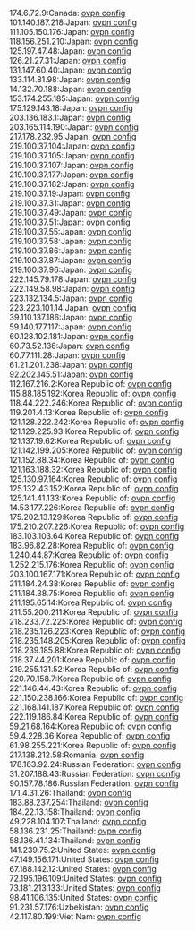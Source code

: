174.6.72.9:Canada: [ovpn config](vpn/174_6_72_9.ovpn)  
101.140.187.218:Japan: [ovpn config](vpn/101_140_187_218.ovpn)  
111.105.150.176:Japan: [ovpn config](vpn/111_105_150_176.ovpn)  
118.156.251.210:Japan: [ovpn config](vpn/118_156_251_210.ovpn)  
125.197.47.48:Japan: [ovpn config](vpn/125_197_47_48.ovpn)  
126.21.27.31:Japan: [ovpn config](vpn/126_21_27_31.ovpn)  
131.147.60.40:Japan: [ovpn config](vpn/131_147_60_40.ovpn)  
133.114.81.98:Japan: [ovpn config](vpn/133_114_81_98.ovpn)  
14.132.70.188:Japan: [ovpn config](vpn/14_132_70_188.ovpn)  
153.174.255.185:Japan: [ovpn config](vpn/153_174_255_185.ovpn)  
175.129.143.18:Japan: [ovpn config](vpn/175_129_143_18.ovpn)  
203.136.183.1:Japan: [ovpn config](vpn/203_136_183_1.ovpn)  
203.165.114.190:Japan: [ovpn config](vpn/203_165_114_190.ovpn)  
217.178.232.95:Japan: [ovpn config](vpn/217_178_232_95.ovpn)  
219.100.37.104:Japan: [ovpn config](vpn/219_100_37_104.ovpn)  
219.100.37.105:Japan: [ovpn config](vpn/219_100_37_105.ovpn)  
219.100.37.107:Japan: [ovpn config](vpn/219_100_37_107.ovpn)  
219.100.37.177:Japan: [ovpn config](vpn/219_100_37_177.ovpn)  
219.100.37.182:Japan: [ovpn config](vpn/219_100_37_182.ovpn)  
219.100.37.19:Japan: [ovpn config](vpn/219_100_37_19.ovpn)  
219.100.37.31:Japan: [ovpn config](vpn/219_100_37_31.ovpn)  
219.100.37.49:Japan: [ovpn config](vpn/219_100_37_49.ovpn)  
219.100.37.51:Japan: [ovpn config](vpn/219_100_37_51.ovpn)  
219.100.37.55:Japan: [ovpn config](vpn/219_100_37_55.ovpn)  
219.100.37.58:Japan: [ovpn config](vpn/219_100_37_58.ovpn)  
219.100.37.86:Japan: [ovpn config](vpn/219_100_37_86.ovpn)  
219.100.37.87:Japan: [ovpn config](vpn/219_100_37_87.ovpn)  
219.100.37.96:Japan: [ovpn config](vpn/219_100_37_96.ovpn)  
222.145.79.178:Japan: [ovpn config](vpn/222_145_79_178.ovpn)  
222.149.58.98:Japan: [ovpn config](vpn/222_149_58_98.ovpn)  
223.132.134.5:Japan: [ovpn config](vpn/223_132_134_5.ovpn)  
223.223.101.14:Japan: [ovpn config](vpn/223_223_101_14.ovpn)  
39.110.137.186:Japan: [ovpn config](vpn/39_110_137_186.ovpn)  
59.140.177.117:Japan: [ovpn config](vpn/59_140_177_117.ovpn)  
60.128.102.181:Japan: [ovpn config](vpn/60_128_102_181.ovpn)  
60.73.52.136:Japan: [ovpn config](vpn/60_73_52_136.ovpn)  
60.77.111.28:Japan: [ovpn config](vpn/60_77_111_28.ovpn)  
61.21.201.238:Japan: [ovpn config](vpn/61_21_201_238.ovpn)  
92.202.145.51:Japan: [ovpn config](vpn/92_202_145_51.ovpn)  
112.167.216.2:Korea Republic of: [ovpn config](vpn/112_167_216_2.ovpn)  
115.88.185.192:Korea Republic of: [ovpn config](vpn/115_88_185_192.ovpn)  
118.44.222.246:Korea Republic of: [ovpn config](vpn/118_44_222_246.ovpn)  
119.201.4.13:Korea Republic of: [ovpn config](vpn/119_201_4_13.ovpn)  
121.128.222.242:Korea Republic of: [ovpn config](vpn/121_128_222_242.ovpn)  
121.129.225.93:Korea Republic of: [ovpn config](vpn/121_129_225_93.ovpn)  
121.137.19.62:Korea Republic of: [ovpn config](vpn/121_137_19_62.ovpn)  
121.142.199.205:Korea Republic of: [ovpn config](vpn/121_142_199_205.ovpn)  
121.152.88.34:Korea Republic of: [ovpn config](vpn/121_152_88_34.ovpn)  
121.163.188.32:Korea Republic of: [ovpn config](vpn/121_163_188_32.ovpn)  
125.130.97.164:Korea Republic of: [ovpn config](vpn/125_130_97_164.ovpn)  
125.132.43.152:Korea Republic of: [ovpn config](vpn/125_132_43_152.ovpn)  
125.141.41.133:Korea Republic of: [ovpn config](vpn/125_141_41_133.ovpn)  
14.53.177.226:Korea Republic of: [ovpn config](vpn/14_53_177_226.ovpn)  
175.202.13.129:Korea Republic of: [ovpn config](vpn/175_202_13_129.ovpn)  
175.210.207.226:Korea Republic of: [ovpn config](vpn/175_210_207_226.ovpn)  
183.103.103.64:Korea Republic of: [ovpn config](vpn/183_103_103_64.ovpn)  
183.96.82.28:Korea Republic of: [ovpn config](vpn/183_96_82_28.ovpn)  
1.240.44.87:Korea Republic of: [ovpn config](vpn/1_240_44_87.ovpn)  
1.252.215.176:Korea Republic of: [ovpn config](vpn/1_252_215_176.ovpn)  
203.100.167.171:Korea Republic of: [ovpn config](vpn/203_100_167_171.ovpn)  
211.184.24.38:Korea Republic of: [ovpn config](vpn/211_184_24_38.ovpn)  
211.184.38.75:Korea Republic of: [ovpn config](vpn/211_184_38_75.ovpn)  
211.195.65.14:Korea Republic of: [ovpn config](vpn/211_195_65_14.ovpn)  
211.55.200.211:Korea Republic of: [ovpn config](vpn/211_55_200_211.ovpn)  
218.233.72.225:Korea Republic of: [ovpn config](vpn/218_233_72_225.ovpn)  
218.235.126.223:Korea Republic of: [ovpn config](vpn/218_235_126_223.ovpn)  
218.235.148.205:Korea Republic of: [ovpn config](vpn/218_235_148_205.ovpn)  
218.239.185.88:Korea Republic of: [ovpn config](vpn/218_239_185_88.ovpn)  
218.37.44.201:Korea Republic of: [ovpn config](vpn/218_37_44_201.ovpn)  
219.255.131.52:Korea Republic of: [ovpn config](vpn/219_255_131_52.ovpn)  
220.70.158.7:Korea Republic of: [ovpn config](vpn/220_70_158_7.ovpn)  
221.146.44.43:Korea Republic of: [ovpn config](vpn/221_146_44_43.ovpn)  
221.150.238.166:Korea Republic of: [ovpn config](vpn/221_150_238_166.ovpn)  
221.168.141.187:Korea Republic of: [ovpn config](vpn/221_168_141_187.ovpn)  
222.119.186.84:Korea Republic of: [ovpn config](vpn/222_119_186_84.ovpn)  
59.21.68.164:Korea Republic of: [ovpn config](vpn/59_21_68_164.ovpn)  
59.4.228.36:Korea Republic of: [ovpn config](vpn/59_4_228_36.ovpn)  
61.98.255.221:Korea Republic of: [ovpn config](vpn/61_98_255_221.ovpn)  
217.138.212.58:Romania: [ovpn config](vpn/217_138_212_58.ovpn)  
178.163.92.24:Russian Federation: [ovpn config](vpn/178_163_92_24.ovpn)  
31.207.188.43:Russian Federation: [ovpn config](vpn/31_207_188_43.ovpn)  
90.157.78.186:Russian Federation: [ovpn config](vpn/90_157_78_186.ovpn)  
171.4.31.26:Thailand: [ovpn config](vpn/171_4_31_26.ovpn)  
183.88.237.254:Thailand: [ovpn config](vpn/183_88_237_254.ovpn)  
184.22.13.158:Thailand: [ovpn config](vpn/184_22_13_158.ovpn)  
49.228.104.107:Thailand: [ovpn config](vpn/49_228_104_107.ovpn)  
58.136.231.25:Thailand: [ovpn config](vpn/58_136_231_25.ovpn)  
58.136.41.134:Thailand: [ovpn config](vpn/58_136_41_134.ovpn)  
141.239.75.2:United States: [ovpn config](vpn/141_239_75_2.ovpn)  
47.149.156.171:United States: [ovpn config](vpn/47_149_156_171.ovpn)  
67.188.142.12:United States: [ovpn config](vpn/67_188_142_12.ovpn)  
72.195.196.109:United States: [ovpn config](vpn/72_195_196_109.ovpn)  
73.181.213.133:United States: [ovpn config](vpn/73_181_213_133.ovpn)  
98.41.106.135:United States: [ovpn config](vpn/98_41_106_135.ovpn)  
91.231.57.176:Uzbekistan: [ovpn config](vpn/91_231_57_176.ovpn)  
42.117.80.199:Viet Nam: [ovpn config](vpn/42_117_80_199.ovpn)  
